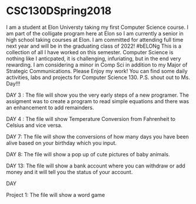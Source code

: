 # CSC130DSpring2018
I am a student at Elon Universty taking my first Computer Science course. 
I am part of the colligate program here at Elon so I am currently a senior in high school taking courses at Elon. I am committed for attending full time next year and will be in the graduating class of 2022! #bELONg 
This is a collection of all I have worked on this semester. 
Computer Science is nothing like I anticpated, it is challenging, infuriating, but in the end very rewarding. 
I am considering a minor in Comp Sci in addition to my Major of Strategic Communications. 
Please Enjoy my work! You can find some daily activities, labs and projects for Computer Science 130. 
P.S. shout out to Ms. Day!!!

DAY 3 :
The file will show you the very early steps of a new programer. The assigment was to create a program to read simple equations and there was an enhancement to add remainders. 

DAY 4 :
The file will show Temperature Conversion from Fahrenheit to Celsius and vice versa. 

DAY 7: 
The file will show the conversions of how many days you have been alive based on your birthday which you input. 

DAY 8: 
The file will show a pop up of cute pictures of baby animals. 

DAY 13: 
The file will show a bank account where you can withdraw or add money and it will tell you the status of your account. 

DAY 

Project 1: 
The file will show a word game 


